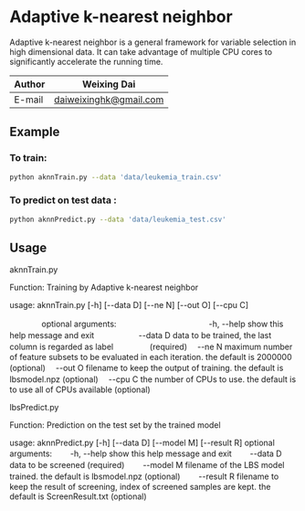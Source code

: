 # Adaptive k-nearest neighbor

Adaptive k-nearest neighbor is a general framework for variable selection in high dimensional data. It can take advantage of multiple CPU cores to significantly accelerate the running time.

|Author|Weixing Dai|
|---|---
|E-mail|daiweixinghk@gmail.com

## Example

### To train:

```Bash
python aknnTrain.py --data 'data/leukemia_train.csv'
```

### To predict on test data :

```Bash
python aknnPredict.py --data 'data/leukemia_test.csv'
```

## Usage

aknnTrain.py

Function: Training by Adaptive k-nearest neighbor

usage: aknnTrain.py [-h] [--data D] [--ne N] [--out O] [--cpu C]


　　　　optional arguments:　　　
　　　　
   　　　　-h, --help  show this help message and exit
　 　　　　--data D    data to be trained, the last column is regarded as label
         　　　　       (required)
 　--ne N      maximum number of feature subsets to be evaluated in each
                iteration. the default is 2000000 (optional)
  　--out O     filename to keep the output of training. the default is
               lbsmodel.npz (optional)
  　--cpu C     the number of CPUs to use. the default is to use all of CPUs
                available (optional)


lbsPredict.py

Function: Prediction on the test set by the trained model 

usage: aknnPredict.py [-h] [--data D] [--model M] [--result R]
optional arguments:
　　-h, --help  show this help message and exit
　　--data D    data to be screened (required)
　　--model M   filename of the LBS model trained. the default is lbsmodel.npz
              (optional)
　　--result R  filename to keep the result of screening, index of screened
              samples are kept. the default is ScreenResult.txt (optional)

